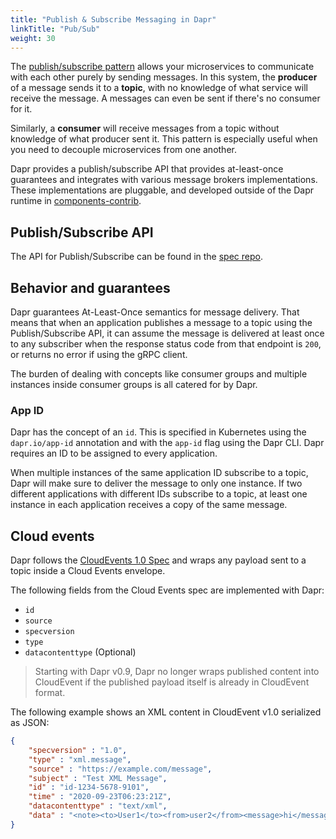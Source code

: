 ```yaml
---
title: "Publish & Subscribe Messaging in Dapr"
linkTitle: "Pub/Sub"
weight: 30
---
```


The [publish/subscribe pattern](https://en.wikipedia.org/wiki/Publish%E2%80%93subscribe_pattern) allows your microservices to communicate with each other purely by sending messages. In this system, the **producer** of a message sends it to a **topic**, with no knowledge of what service will receive the message. A messages can even be sent if there's no consumer for it.

Similarly, a **consumer** will receive messages from a topic without knowledge of what producer sent it. This pattern is especially useful when you need to decouple microservices from one another.

Dapr provides a publish/subscribe API that provides at-least-once guarantees and integrates with various message brokers implementations. These implementations are pluggable, and developed outside of the Dapr runtime in [components-contrib](https://github.com/dapr/components-contrib/tree/master/pubsub).

## Publish/Subscribe API

The API for Publish/Subscribe can be found in the [spec repo](../../reference/api/pubsub_api.md).

## Behavior and guarantees

Dapr guarantees At-Least-Once semantics for message delivery.
That means that when an application publishes a message to a topic using the Publish/Subscribe API, it can assume the message is delivered at least once to any subscriber when the response status code from that endpoint is `200`, or returns no error if using the gRPC client.

The burden of dealing with concepts like consumer groups and multiple instances inside consumer groups is all catered for by Dapr.

### App ID

Dapr has the concept of an `id`. This is specified in Kubernetes using the `dapr.io/app-id` annotation and with the `app-id` flag using the Dapr CLI. Dapr requires an ID to be assigned to every application.

When multiple instances of the same application ID subscribe to a topic, Dapr will make sure to deliver the message to only one instance. If two different applications with different IDs subscribe to a topic, at least one instance in each application receives a copy of the same message.

## Cloud events

Dapr follows the [CloudEvents 1.0 Spec](https://github.com/cloudevents/spec/tree/v1.0) and wraps any payload sent to a topic inside a Cloud Events envelope.

The following fields from the Cloud Events spec are implemented with Dapr:

* `id`
* `source`
* `specversion`
* `type`
* `datacontenttype` (Optional)


> Starting with Dapr v0.9, Dapr no longer wraps published content into CloudEvent if the published payload itself is already in CloudEvent format. 

The following example shows an XML content in CloudEvent v1.0 serialized as JSON:


```json
{
    "specversion" : "1.0",
    "type" : "xml.message",
    "source" : "https://example.com/message",
    "subject" : "Test XML Message",
    "id" : "id-1234-5678-9101",
    "time" : "2020-09-23T06:23:21Z",
    "datacontenttype" : "text/xml",
    "data" : "<note><to>User1</to><from>user2</from><message>hi</message></note>"
}
```

